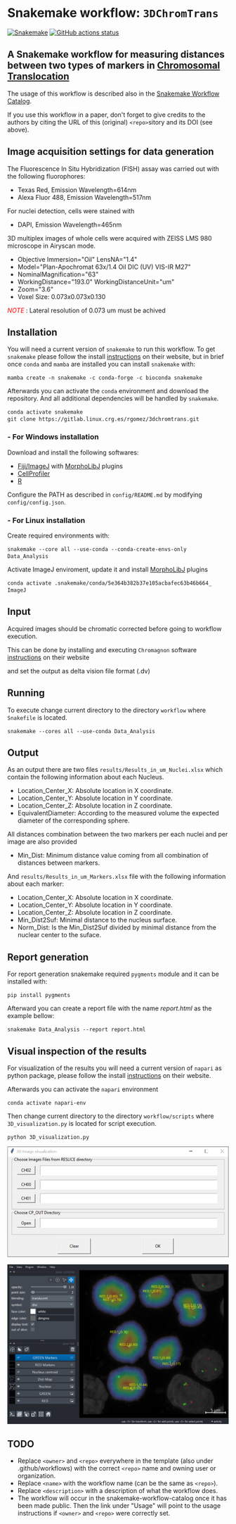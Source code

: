 
# Snakemake workflow: `3DChromTrans`

[![Snakemake](https://img.shields.io/badge/snakemake-≥6.3.0-brightgreen.svg)](https://snakemake.github.io)
[![GitHub actions status](https://github.com/<owner>/<repo>/workflows/Tests/badge.svg?branch=main)](https://github.com/<owner>/<repo>/actions?query=branch%3Amain+workflow%3ATests)


## A Snakemake workflow for measuring distances between two types of markers in [Chromosomal Translocation](https://en.wikipedia.org/wiki/Chromosomal_translocation)

The usage of this workflow is described also in the [Snakemake Workflow Catalog](https://snakemake.github.io/snakemake-workflow-catalog/?usage=<owner>%2F<repo>).

If you use this workflow in a paper, don't forget to give credits to the authors by citing the URL of this (original) `<repo>`sitory and its DOI (see above).


## Image acquisition settings for data generation

The Fluorescence In Situ Hybridization (FISH) assay was carried out
with the following fluorophores:
* Texas Red, Emission Wavelength=614nm
* Alexa Fluor 488, Emission Wavelength=517nm

For nuclei detection, cells were stained with 
* DAPI, Emission Wavelength=465nm

3D multiplex images of whole cells were acquired with ZEISS LMS 980 microscope in Airyscan mode.
* Objective Immersion="Oil" LensNA="1.4"
* Model="Plan-Apochromat 63x/1.4 Oil DIC (UV) VIS-IR M27"
* NominalMagnification="63"
* WorkingDistance="193.0" WorkingDistanceUnit="um"
* Zoom="3.6"
* Voxel Size: 0.073x0.073x0.130 

<span style="color:red">*NOTE*</span> : Lateral resolution of 0.073 um must be achived

## Installation

You will need a current version of `snakemake` to run this workflow. To get `snakemake` please follow the install [instructions](https://snakemake.readthedocs.io/en/stable/getting_started/installation.html) on their website, but in brief once `conda` and `mamba` are installed you can install `snakemake` with:

```
mamba create -n snakemake -c conda-forge -c bioconda snakemake
```

Afterwards you can activate the `conda` environment and download the repository. And all additional dependencies will be handled by `snakemake`.

```
conda activate snakemake
git clone https://gitlab.linux.crg.es/rgomez/3dchromtrans.git
```

### - For Windows installation

Download and install the following softwares:
* [Fiji/ImageJ](https://fiji.sc/) with [MorphoLibJ](https://ijpb.github.io/MorphoLibJ/) plugins
* [CellProfiler](https://cellprofiler.org/)
* [R](https://www.r-project.org/)

Configure the PATH as described in `config/README.md` by modifying `config/config.json`. 

### - For Linux installation

Create required environments with:
```
snakemake --core all --use-conda --conda-create-envs-only Data_Analysis
```

Activate ImageJ enviroment, update it and install [MorphoLibJ](https://ijpb.github.io/MorphoLibJ/) plugins
```
conda activate .snakemake/conda/5e364b382b37e105acbafec63b46b664_
ImageJ
```

## Input

Acquired images should be chromatic corrected before going to workflow execution. 

This can be done by installing and executing `Chromagnon` software [instructions](https://github.com/macronucleus/Chromagnon/releases) on their website

 and set the output as delta vision file format (.dv)


## Running

To execute change current directory to the directory `workflow` where `Snakefile` is located.

```
snakemake --cores all --use-conda Data_Analysis
```

## Output

As an output there are two files `results/Results_in_um_Nuclei.xlsx` which contain the following information about each Nucleus.

* Location_Center_X: Absolute location in X coordinate.
* Location_Center_Y: Absolute location in Y coordinate.
* Location_Center_Z: Absolute location in Z coordinate.
* EquivalentDiameter: According to the measured volume the expected diameter of the corresponding sphere.

All distances combination between the two markers per each nuclei and per image are also provided
* Min_Dist: Minimum distance value coming from all combination of distances between markers.

And `results/Results_in_um_Markers.xlsx` file with the following information about each marker: 

* Location_Center_X: Absolute location in X coordinate.
* Location_Center_Y: Absolute location in Y coordinate.
* Location_Center_Z: Absolute location in Z coordinate.
* Min_Dist2Suf: Minimal distance to the nucleus surface.
* Norm_Dist: Is the Min_Dist2Suf divided by minimal distance from the nuclear center to the suface.

## Report generation

For report generation snakemake required `pygments` module and it can be installed with:
```
pip install pygments
```
 
Afterward you can create a report file with the name *report.html* as the example bellow:
```
snakemake Data_Analysis --report report.html
```

## Visual inspection of the results

For visualization of the results you will need a current version of `napari` as python package, please follow the install [instructions](https://napari.org/stable/tutorials/fundamentals/installation.html) on their website.

Afterwards you can activate the `napari` environment

```
conda activate napari-env
```

Then change current directory to the directory `workflow/scripts` where `3D_visualization.py` is located for script execution.

```
python 3D_visualization.py
```
<p align="center">
  <img width=600 src="img/3Dvisualization_init.png" alt="3D visualization import">
</p>

<p align="center">
  <img src="img/3Dvisualization.png" alt="3D visualization">
</p>


## TODO

* Replace `<owner>` and `<repo>` everywhere in the template (also under .github/workflows) with the correct `<repo>` name and owning user or organization.
* Replace `<name>` with the workflow name (can be the same as `<repo>`).
* Replace `<description>` with a description of what the workflow does.
* The workflow will occur in the snakemake-workflow-catalog once it has been made public. Then the link under "Usage" will point to the usage instructions if `<owner>` and `<repo>` were correctly set.